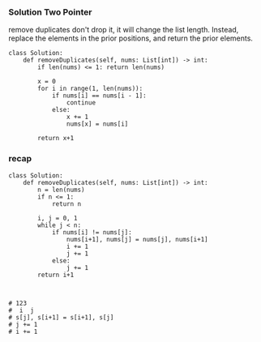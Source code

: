 ### Solution Two Pointer
remove duplicates don't drop it, it will change the list length. Instead, replace the elements in the prior positions, and return the prior elements.
```
class Solution:
    def removeDuplicates(self, nums: List[int]) -> int:
        if len(nums) <= 1: return len(nums)
        
        x = 0
        for i in range(1, len(nums)):
            if nums[i] == nums[i - 1]:
                continue
            else:
                x += 1
                nums[x] = nums[i]
        
        return x+1
```

### recap
```
class Solution:
    def removeDuplicates(self, nums: List[int]) -> int:
        n = len(nums)
        if n <= 1:
            return n
        
        i, j = 0, 1
        while j < n:
            if nums[i] != nums[j]:
                nums[i+1], nums[j] = nums[j], nums[i+1]
                i += 1
                j += 1
            else:
                j += 1
        return i+1
                
            
        
# 123
#  i  j
# s[j], s[i+1] = s[i+1], s[j]
# j += 1
# i += 1
```